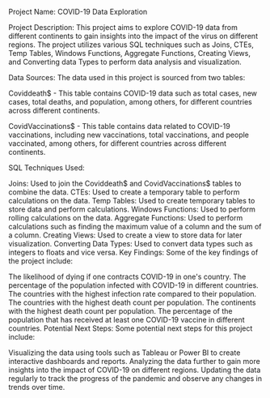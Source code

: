 
Project Name: COVID-19 Data Exploration

Project Description: This project aims to explore COVID-19 data from different continents to gain insights into the impact of the virus on different regions. The project utilizes various SQL techniques such as Joins, CTEs, Temp Tables, Windows Functions, Aggregate Functions, Creating Views, and Converting data Types to perform data analysis and visualization.

Data Sources: The data used in this project is sourced from two tables:

Coviddeath$ - This table contains COVID-19 data such as total cases, new cases, total deaths, and population, among others, for different countries across different continents.

CovidVaccinations$ - This table contains data related to COVID-19 vaccinations, including new vaccinations, total vaccinations, and people vaccinated, among others, for different countries across different continents.

SQL Techniques Used:

Joins: Used to join the Coviddeath$ and CovidVaccinations$ tables to combine the data.
CTEs: Used to create a temporary table to perform calculations on the data.
Temp Tables: Used to create temporary tables to store data and perform calculations.
Windows Functions: Used to perform rolling calculations on the data.
Aggregate Functions: Used to perform calculations such as finding the maximum value of a column and the sum of a column.
Creating Views: Used to create a view to store data for later visualization.
Converting Data Types: Used to convert data types such as integers to floats and vice versa.
Key Findings: Some of the key findings of the project include:

The likelihood of dying if one contracts COVID-19 in one's country.
The percentage of the population infected with COVID-19 in different countries.
The countries with the highest infection rate compared to their population.
The countries with the highest death count per population.
The continents with the highest death count per population.
The percentage of the population that has received at least one COVID-19 vaccine in different countries.
Potential Next Steps: Some potential next steps for this project include:

Visualizing the data using tools such as Tableau or Power BI to create interactive dashboards and reports.
Analyzing the data further to gain more insights into the impact of COVID-19 on different regions.
Updating the data regularly to track the progress of the pandemic and observe any changes in trends over time.
